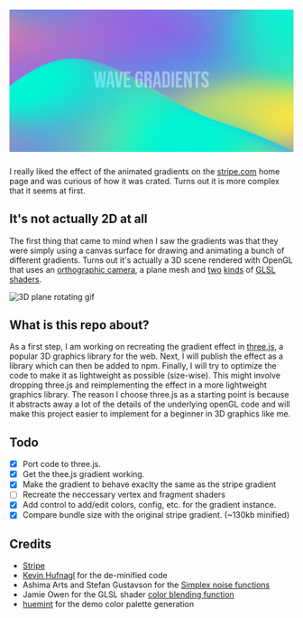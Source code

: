 # ![Wave Gradients](art/readme-hero.jpg)

I really liked the effect of the animated gradients on the
[stripe.com](https://stripe.com) home page and was curious of how it was
crated. Turns out it is more complex that it seems at first.

## It's not actually 2D at all

The first thing that came to mind when I saw the gradients was that they
were simply using a canvas surface for drawing and animating a bunch of
different gradients. Turns out it's actually a 3D scene rendered with
OpenGL that uses an [orthographic
camera](https://en.wikipedia.org/wiki/Orthographic_projection), a plane
mesh and
[two](packages/wave-gradients/src/stripe/vertex.glsl)
[kinds](packages/wave-gradients/src/stripe/fragment.glsl)
of [GLSL
shaders](https://developer.mozilla.org/en-US/docs/Games/Techniques/3D_on_the_web/GLSL_Shaders).

![3D plane rotating gif](https://user-images.githubusercontent.com/21214427/160907503-3cdd110c-ff48-4e2f-965c-d2c5bd173051.gif)

## What is this repo about?

As a first step, I am working on recreating the gradient effect in
[three.js](https://threejs.org), a popular 3D graphics library for the
web. Next, I will publish the effect as a library which can then be added
to npm. Finally, I will try to optimize the code to make it as
lightweight as possible (size-wise). This might involve dropping
three.js and reimplementing the effect in a more lightweight graphics
library. The reason I choose three.js as a starting point is because it
abstracts away a lot of the details of the underlying openGL code and
will make this project easier to implement for a beginner in 3D graphics
like me.

## Todo

- [x] Port code to three.js.
- [x] Get the thee.js gradient working.
- [x] Make the gradient to behave exaclty the same as the stripe gradient
- [ ] Recreate the neccessary vertex and fragment shaders
- [x] Add control to add/edit colors, config, etc. for the gradient
      instance.
- [x] Compare bundle size with the original stripe gradient. (~130kb minified) 

## Credits

- [Stripe](https://stripe.com)
- [Kevin
  Hufnagl](https://kevinhufnagl.com/how-to-stripe-website-gradient-effect/)
  for the de-minified code
- Ashima Arts and Stefan Gustavson for the [Simplex noise functions](https://github.com/stegu/webgl-noise)
- Jamie Owen for the GLSL shader [color blending function](https://github.com/jamieowen/glsl-blend)
- [huemint](https://huemint.com) for the demo color palette generation
